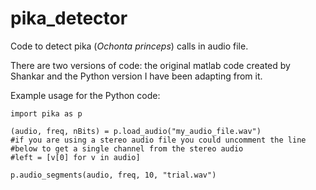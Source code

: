 # pika_detector 
Code to detect pika (*Ochonta princeps*) calls in audio file.

There are two versions of code: the original matlab code created by Shankar and the Python version I have been adapting from it.

Example usage for the Python code:
    
    import pika as p
    
    (audio, freq, nBits) = p.load_audio("my_audio_file.wav")   
    #if you are using a stereo audio file you could uncomment the line
    #below to get a single channel from the stereo audio
    #left = [v[0] for v in audio] 
    
    p.audio_segments(audio, freq, 10, "trial.wav") 

